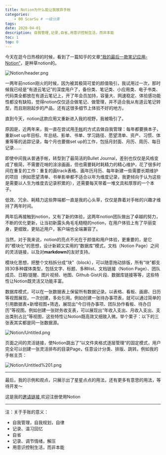 ```yaml
---
title: Notion为什么能让我放弃手帐
categories:
    - 00 ScarSu # 一级分类
tags:
date: 2020-04-01
description: 自我管理,记录,自省,用意识控制生活，而非本能
toc: 1
top: 0
---
```


今天在逛今日热榜的时候，看到了一篇知乎的文章[“我的最后一款笔记应用-Notion”](https://zhuanlan.zhihu.com/p/49263306)，是种草notion的。


![Notion/header.png](images/notion/header.png)

一两年前notion刚火的时候，因为被其极简可爱的颜值吸引，我试用过一次，那时候我已经是“有道云笔记”的深度用户了，备份类、笔记类、小应用类、电子书类、代码类全都放在有道云笔记上，开了年会员加持，容量大、网速稳定、体验感功能性都没有缺陷，觉得notion仅仅适合做笔记、做管理，并不适合我从有道云笔记转型，而且刚刚起步的产品，还有这很多细节上体验不好的地方。

直到今天，notion这款应用又重新进入我的视野，我被吸引了。

原因是，近两年来，我一直在尝试用[手帐](https://baike.baidu.com/item/%E6%89%8B%E8%B4%A6/8972475?fromtitle=%E6%89%8B%E5%B8%90&fromid=8657227&fr=aladdin)的方式去做自我管理：每年都要换本子，重新set up年目标、年总结、影单、书单、学习路径、愿望清单、资产、习惯、体重等等的追踪记录，每个月也要做set up的工作，包括月封面、月历、周历、每日记录......

即使中间我从普通手帐，转型到了最简洁的Bullet Journal，差别也仅仅是风格变成了极简，不需要花哨的涂涂画画，但也需要耗时耗精力的精心维护，花了很多时间在重复的工作：重复的画track表格、画年历月历、每年新建一些需要长期维护的项目（例如愿望清单、书单影单都不适合以年为维度记录，我更倾向于认为这些是需要以人生为维度去记录积累的），还需要每天带着一堆文具和厚厚的一个本子。

低效、冗余、耗精力这些弊端都一直是我的心头草，仅仅是靠着对手帐的兴趣才维持了两年时间。

两年后再接触到notion，又有了新的体验，这两年notion团队做出了卓越的努力，不断的优化更新，让当初新露头角毛毛糙糙的notion，在用户体验上有了华丽变身，更细致，更贴近用户，客户端也全端兼容了。

当然，对于我来说，notion的亮点不光在于颜值和用户体验，更重要的，是它的“模块化”的思想，设计新颖又实用的“数据库”模式，文档（Notion Page）之间的灵活链接，以及对**markdown**的友好支持。

模块化思想，把整个文档拆分成“块”（block），可以随意拖动排版，所有“块”都支持30多种媒体类型，包括文字、标题、多种list、文档链接（Notion Page）、团队成员、日期/提醒、图片视频、地图、Github Gist片段、数据库链接等等，这些特性让Notion既灵活又功能丰富。

数据库模式，可以在一张数据表上保留所有数据记录。以表格、看板、画廊、日历等视图展现，一次创建，多处引用。例如创建一张待办事项表，就可以通过简单的引用数据表+新增视图+筛选，展现出“今日待办事项、团队协作看板、待办日历”等视图。例如创建一张财务收支表，可以展现出“年收入支出、月收入支出、支出类别占比”等视图，这些特性让Notion既高效又细致入微。举个栗子：以下的三张表其实都是同一张数据源。

![Notion/Untitled.png](/images/notion/Untitled.png)

页面之间的灵活链接，使Notion跳出了“以文件夹格式逐层管理“的固定模式，用户完全可以创建一张灵活排布的目录Page，任意设计分类、排版、跳转。例如我的手帐主页：

![Notion/Untitled%201.png](images/notion/Untitled%201.png)

---

最后，我的示例和观点，只展示出了星星点点的用法，还有更多有意思的用法，等待开发～

这是我的[邀请链接](https://www.notion.so/?r=a0690020239d4c52989afb7eb8042ca7),欢迎注册使用Notion

---

注：关于手账的意义：
- 自我管理，自我规划，自律
- 记录、温习回忆
- 自省
- 记录、调节情绪，解压
- 用意识控制生活，而非本能